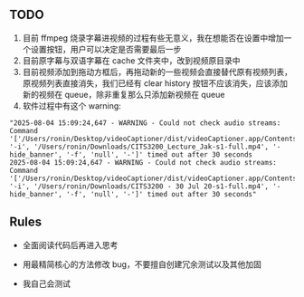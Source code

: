 
## TODO

1. 目前 ffmpeg 烧录字幕进视频的过程有些无意义，我在想能否在设置中增加一个设置按钮，用户可以决定是否需要最后一步
2. 目前原字幕与双语字幕在 cache 文件夹中，改到视频原目录中
3. 目前视频添加到拖动方框后，再拖动新的一些视频会直接替代原有视频列表，原视频列表直接消失，我们已经有 clear history 按钮不应该消失，应该添加新的视频在 queue，除非重复那么只添加新视频在 queue
4. 软件过程中有这个 warning:

```
"2025-08-04 15:09:24,647 - WARNING - Could not check audio streams: Command '['/Users/ronin/Desktop/videoCaptioner/dist/videoCaptioner.app/Contents/Frameworks/ffmpeg', '-i', '/Users/ronin/Downloads/CITS3200_Lecture_Jak-s1-full.mp4', '-hide_banner', '-f', 'null', '-']' timed out after 30 seconds
2025-08-04 15:09:24,647 - WARNING - Could not check audio streams: Command '['/Users/ronin/Desktop/videoCaptioner/dist/videoCaptioner.app/Contents/Frameworks/ffmpeg', '-i', '/Users/ronin/Downloads/CITS3200 - 30 Jul 20-s1-full.mp4', '-hide_banner', '-f', 'null', '-']' timed out after 30 seconds"
```

## Rules

- 全面阅读代码后再进入思考

<!-- - 思考完成后先和我说自己的思路，我确认后才能行动 -->

- 用最精简核心的方法修改 bug，不要擅自创建冗余测试以及其他加固

- 我自己会测试
